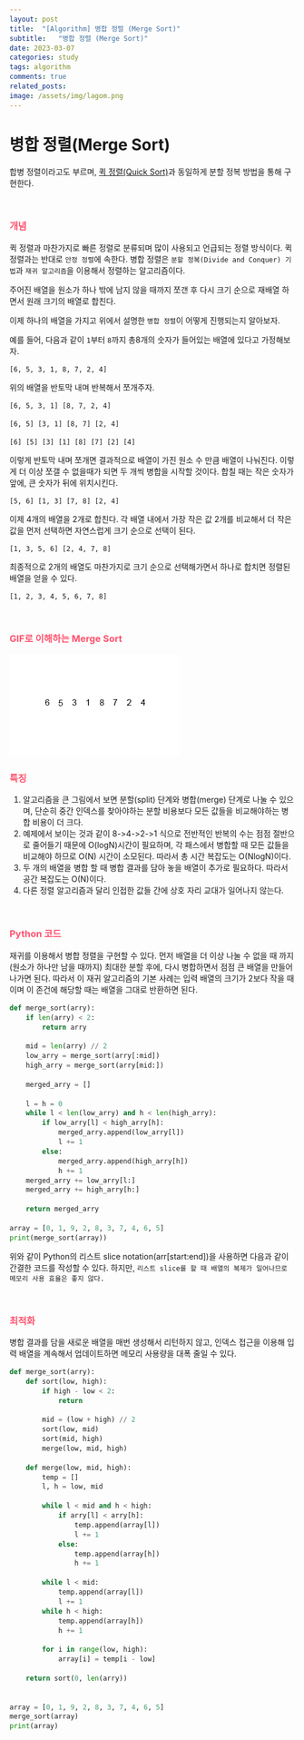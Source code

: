```yaml
---
layout: post
title:  "[Algorithm] 병합 정렬 (Merge Sort)"
subtitle:   "병합 정렬 (Merge Sort)"
date: 2023-03-07
categories: study
tags: algorithm
comments: true
related_posts:
image: /assets/img/lagom.png
---
```


# 병합 정렬(Merge Sort)
합병 정렬이라고도 부르며, [퀵 정렬(Quick Sort)](https://laagom.github.io/study/2023/03/05/%ED%80%B5-%EC%A0%95%EB%A0%AC(Quick-Sort).html)과 동일하게 분할 정복 방법을 통해 구현한다.

<br>

### <span style='color:hsl(350, 100%, 66%);'>개념</span>
퀵 정렬과 마찬가지로 빠른 정렬로 분류되며 많이 사용되고 언급되는 정렬 방식이다. 퀵 정렬과는 반대로 `안정 정렬`에 속한다. 병합 정렬은 `분할 정복(Divide and Conquer) 기법`과 `재귀 알고리즘`을 이용해서 정렬하는 알고리즘이다.

주어진 배열을 원소가 하나 밖에 남지 않을 때까지 쪼갠 후 다시 크기 순으로 재배열 하면서 원래 크기의 배열로 합친다.

이제 하나의 배열을 가지고 위에서 설명한 `병합 정렬`이 어떻게 진행되는지 알아보자.

예를 들어, 다음과 같이 `1`부터 `8`까지 총8개의 숫자가 들어있는 배열에 있다고 가정해보자.
```text
[6, 5, 3, 1, 8, 7, 2, 4]
```
위의 배열을 반토막 내며 반복해서 쪼개주자.
```text
[6, 5, 3, 1] [8, 7, 2, 4]

[6, 5] [3, 1] [8, 7] [2, 4]

[6] [5] [3] [1] [8] [7] [2] [4]
```

이렇게 반토막 내며 쪼개면 결과적으로 배열이 가진 원소 수 만큼 배열이 나눠진다. 이렇게 더 이상 쪼갤 수 없을때가 되면 두 개씩 병합을 시작할 것이다. 합칠 때는 작은 숫자가 앞에, 큰 숫자가 뒤에 위치시킨다.

```text
[5, 6] [1, 3] [7, 8] [2, 4] 
```
이제 4개의 배열을 2개로 합친다. 각 배열 내에서 가장 작은 값 2개를 비교해서 더 작은 값을 먼저 선택하면 자연스럽게 크기 순으로 선택이 된다.

```text
[1, 3, 5, 6] [2, 4, 7, 8]
```
최종적으로 2개의 배열도 마찬가지로 크기 순으로 선택해가면서 하나로 합치면 정렬된 배열을 얻을 수 있다.

```text
[1, 2, 3, 4, 5, 6, 7, 8]
```

<br>

### <span style='color:hsl(350, 100%, 66%);'>GIF로 이해하는 Merge Sort</span>

<img src="/assets/resources/merge-sort-001.gif">

<br>

### <span style='color:hsl(350, 100%, 66%);'>특징</span>
1. 알고리즘을 큰 그림에서 보면 분할(split) 단계와 병합(merge) 단계로 나눌 수 있으며, 단순히 중간 인덱스를 찾아야하는 분할 비용보다 모든 값들을 비교해야하는 병합 비용이 더 크다.
2. 예제에서 보이는 것과 같이 8->4->2->1 식으로 전반적인 반복의 수는 점점 절반으로 줄어들기 때문에 O(logN)시간이 필요하며, 각 패스에서 병합할 때 모든 값들을 비교해야 하므로 O(N) 시간이 소모된다. 따라서 총 시간 복잡도는 O(NlogN)이다.
3. 두 개의 배열을 병합 할 때 병합 결과를 담아 놓을 배열이 추가로 필요하다. 따라서 공간 복잡도는 O(N)이다.
4. 다른 정렬 알고리즘과 달리 인접한 값들 간에 상호 자리 교대가 일어나지 않는다.

<br>

### <span style='color:hsl(350, 100%, 66%);'>Python 코드</span>
재귀를 이용해서 병합 정렬을 구현할 수 있다. 먼저 배열을 더 이상 나눌 수 없을 때 까지(원소가 하나만 남을 때까지) 최대한 분할 후에, 다시 병합하면서 점점 큰 배열을 만들어 나가면 된다. 따라서 이 재귀 알고리즘의 기본 사례는 입력 배열의 크기가 2보다 작을 때이며 이 존건에 해당할 때는 배열을 그대로 반환하면 된다.
```python
def merge_sort(arry):
    if len(arry) < 2:
        return arry
    
    mid = len(arry) // 2
    low_arry = merge_sort(arry[:mid])
    high_arry = merge_sort(arry[mid:])

    merged_arry = []

    l = h = 0
    while l < len(low_arry) and h < len(high_arry):
        if low_arry[l] < high_arry[h]:
            merged_arry.append(low_arry[l])
            l += 1
        else:
            merged_arry.append(high_arry[h])
            h += 1
    merged_arry += low_arry[l:]
    merged_arry += high_arry[h:]

    return merged_arry

array = [0, 1, 9, 2, 8, 3, 7, 4, 6, 5]
print(merge_sort(array))
```
위와 같이 Python의 리스트 slice notation(arr[start:end])을 사용하면 다음과 같이 간결한 코드를 작성할 수 있다. 하지만, `리스트 slice를 할 때 배열의 복제가 일어나므로 메모리 사용 효율은 좋지 않다.`

<br>

### <span style='color:hsl(350, 100%, 66%);'>최적화</span>
병합 결과를 담을 새로운 배열을 매번 생성해서 리턴하지 않고, 인덱스 접근을 이용해 입력 배열을 계속해서 업데이트하면 메모리 사용량을 대폭 줄일 수 있다.
```python
def merge_sort(arry):
    def sort(low, high):
        if high - low < 2:
            return
        
        mid = (low + high) // 2
        sort(low, mid)
        sort(mid, high)
        merge(low, mid, high)

    def merge(low, mid, high):
        temp = []
        l, h = low, mid

        while l < mid and h < high:
            if arry[l] < arry[h]:
                temp.append(array[l])
                l += 1
            else:
                temp.append(array[h])
                h += 1

        while l < mid:
            temp.append(array[l])
            l += 1
        while h < high:
            temp.append(array[h])
            h += 1

        for i in range(low, high):
            array[i] = temp[i - low]

    return sort(0, len(arry))


array = [0, 1, 9, 2, 8, 3, 7, 4, 6, 5]
merge_sort(array)
print(array)
```